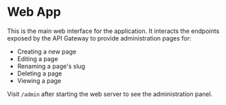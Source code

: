 # Web App
This is the main web interface for the application. It interacts the endpoints
exposed by the API Gateway to provide administration pages for:

* Creating a new page
* Editing a page
* Renaming a page's slug
* Deleting a page
* Viewing a page

Visit `/admin` after starting the web server to see the administration panel.
